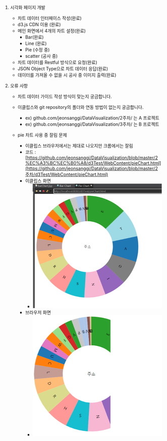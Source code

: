 1. 시각화 페이지 개발
   - 차트 데이터 인터페이스 작성(완료)
   - d3.js CDN 이용 (완료)
   - 메인 화면에서 4개의 차트 설정(완료)
     - Bar(완료)
     - Line (완료)
     - Pie (수정 중)
     - scatter (공사 중)
   - 차트 데이터를 Restful 방식으로 요청(완료)
   - JSON Object Type으로 차트 데이터 응답(완료)
   - 데이터를 가져올 수 없을 시 공사 중 이미지 출력(완료)
   
2. 오류 사항
   
   - 차트 데이터 가이드 작성 방식이 맞는지 궁금합니다.
   - 이클립스와 git repository의 폴더와 연동 방법이 없는지 궁금합니다.
     - ex) github.com/jeonsanggi/DataVisualization/2주차/   는 A 프로젝트
     - ex) github.com/jeonsanggi/DataVisualization/3주차/   는 B 프로젝트
   
   - pie 차트 사용 중 잘림 문제
     - 이클립스 브라우저에서는 제대로 나오지만 크롬에서는 잘림
     - 코드 : [https://github.com/jeonsanggi/DataVisualization/blob/master/2%EC%A3%BC%EC%B0%A8/d3Test/WebContent/pieChart.html](https://github.com/jeonsanggi/DataVisualization/blob/master/2주차/d3Test/WebContent/pieChart.html)
     - 이클립스 화면
       - ![screensh](./Error/이클립스화면.PNG)
     - 브라우저 화면
       - ![screensh](./Error/브라우저화면.PNG)
